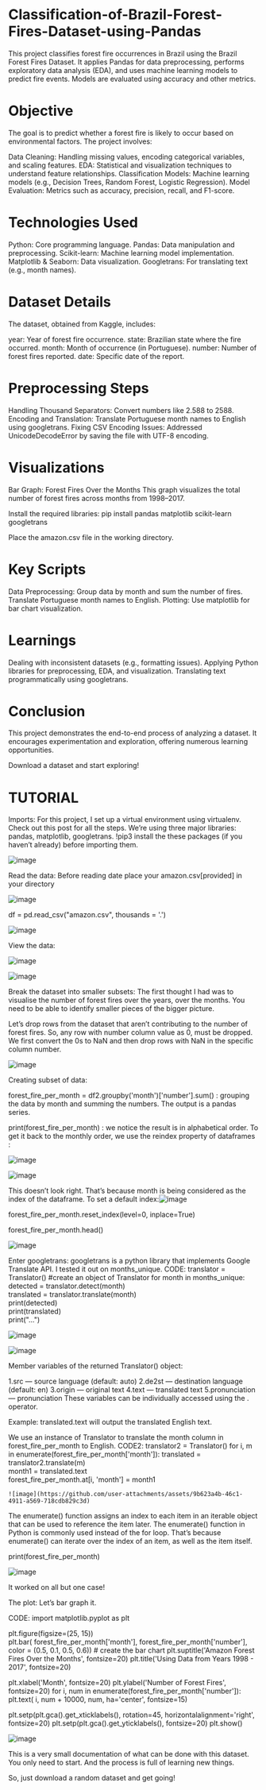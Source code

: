# Classification-of-Brazil-Forest-Fires-Dataset-using-Pandas
This project classifies forest fire occurrences in Brazil using the Brazil Forest Fires Dataset. It applies Pandas for data preprocessing, performs exploratory data analysis (EDA), and uses machine learning models to predict fire events. Models are evaluated using accuracy and other metrics.

# Objective
The goal is to predict whether a forest fire is likely to occur based on environmental factors. The project involves:

Data Cleaning: Handling missing values, encoding categorical variables, and scaling features.
EDA: Statistical and visualization techniques to understand feature relationships.
Classification Models: Machine learning models (e.g., Decision Trees, Random Forest, Logistic Regression).
Model Evaluation: Metrics such as accuracy, precision, recall, and F1-score.
# Technologies Used
Python: Core programming language.
Pandas: Data manipulation and preprocessing.
Scikit-learn: Machine learning model implementation.
Matplotlib & Seaborn: Data visualization.
Googletrans: For translating text (e.g., month names).
# Dataset Details
The dataset, obtained from Kaggle, includes:

year: Year of forest fire occurrence.
state: Brazilian state where the fire occurred.
month: Month of occurrence (in Portuguese).
number: Number of forest fires reported.
date: Specific date of the report.

# Preprocessing Steps
Handling Thousand Separators: Convert numbers like 2.588 to 2588.
Encoding and Translation: Translate Portuguese month names to English using googletrans.
Fixing CSV Encoding Issues: Addressed UnicodeDecodeError by saving the file with UTF-8 encoding.

# Visualizations
Bar Graph: Forest Fires Over the Months
This graph visualizes the total number of forest fires across months from 1998–2017.


Install the required libraries:
pip install pandas matplotlib scikit-learn googletrans

Place the amazon.csv file in the working directory.

# Key Scripts
Data Preprocessing:
Group data by month and sum the number of fires.
Translate Portuguese month names to English.
Plotting:
Use matplotlib for bar chart visualization.

# Learnings
Dealing with inconsistent datasets (e.g., formatting issues).
Applying Python libraries for preprocessing, EDA, and visualization.
Translating text programmatically using googletrans.

# Conclusion
This project demonstrates the end-to-end process of analyzing a dataset. It encourages experimentation and exploration, offering numerous learning opportunities.

Download a dataset and start exploring!


# TUTORIAL
Imports:
For this project, I set up a virtual environment using virtualenv. Check out this post for all the steps. We’re using three major libraries: pandas, matplotlib, googletrans.
!pip3 install the these packages (if you haven’t already) before importing them.

![image](https://github.com/user-attachments/assets/37cdde64-23dc-4556-a2b2-d9282dc388ce)


Read the data:
Before reading date place your amazon.csv[provided] in your directory

![image](https://github.com/user-attachments/assets/3d2f2725-258d-4659-b931-a69b2bbed0e7)

df = pd.read_csv("amazon.csv", thousands = '.')

![image](https://github.com/user-attachments/assets/7e18b7b8-e7ea-4a3c-a04b-040dabc49203)

View the data:

![image](https://github.com/user-attachments/assets/a6cb63db-e2aa-416c-b2b1-b02bee109eab)

![image](https://github.com/user-attachments/assets/3e6ea402-38da-4f85-ae8b-76c3d8ff570b)

Break the dataset into smaller subsets:
The first thought I had was to visualise the number of forest fires over the years, over the months. You need to be able to identify smaller pieces of the bigger picture.

Let’s drop rows from the dataset that aren’t contributing to the number of forest fires. So, any row with number column value as 0, must be dropped. We first convert the 0s to NaN and then drop rows with NaN in the specific column number.

![image](https://github.com/user-attachments/assets/b8d5a1fe-85cb-48c2-b037-ebc6692090c0)

Creating subset of data:

forest_fire_per_month = df2.groupby('month')['number'].sum() : grouping the data by month and summing the numbers. The output is a pandas series.

print(forest_fire_per_month) : we notice the result is in alphabetical order. To get it back to the monthly order, we use the reindex property of dataframes :

![image](https://github.com/user-attachments/assets/f3b4ec80-c22c-4939-aa58-58d361c80b3b)

![image](https://github.com/user-attachments/assets/6ca5467c-bbfb-40d9-9873-f188e0da566f)



This doesn’t look right. That’s because month is being considered as the index of the dataframe.
To set a default index:![image](https://github.com/user-attachments/assets/460e0599-2147-45da-905e-fc8004bdd10e)

forest_fire_per_month.reset_index(level=0, inplace=True)

forest_fire_per_month.head()

![image](https://github.com/user-attachments/assets/1f031049-1cc1-4d4a-9af3-7556ec86cf2b)

Enter googletrans:
googletrans is a python library that implements Google Translate API. I tested it out on months_unique.
CODE:
translator = Translator() #create an object of Translator 
for month in months_unique: 
    detected = translator.detect(month)     
    translated = translator.translate(month)     
    print(detected)     
    print(translated)     
    print("...")

![image](https://github.com/user-attachments/assets/b941e53c-b79b-46d6-9df6-473cb9f7faca)

![image](https://github.com/user-attachments/assets/2b7e6e0f-fed3-49c1-a303-08d3e03ce190)

Member variables of the returned Translator() object:

1.src — source language (default: auto)
2.de2st — destination language (default: en)
3.origin — original text
4.text — translated text
5.pronunciation — pronunciation
These variables can be individually accessed using the . operator.

Example: translated.text will output the translated English text.

We use an instance of Translator to translate the month column in forest_fire_per_month to English.
CODE2:
translator2 = Translator() 
for i, m in enumerate(forest_fire_per_month['month']):
    translated = translator2.translate(m)  
    month1 = translated.text    
    forest_fire_per_month.at[i, 'month'] = month1

    ![image](https://github.com/user-attachments/assets/9b623a4b-46c1-4911-a569-718cdb829c3d)

The enumerate() function assigns an index to each item in an iterable object that can be used to reference the item later.
The enumerate() function in Python is commonly used instead of the for loop. That’s because enumerate() can iterate over the index of an item, as well as the item itself.

print(forest_fire_per_month)

![image](https://github.com/user-attachments/assets/4df8e33a-311f-4dd5-a943-2ed2d6047d8a)

It worked on all but one case!


The plot:
Let’s bar graph it.

CODE:
import matplotlib.pyplot as plt

plt.figure(figsize=(25, 15))  
plt.bar(
    forest_fire_per_month['month'],
    forest_fire_per_month['number'], 
    color = (0.5, 0.1, 0.5, 0.6))  # create the bar chart
plt.suptitle('Amazon Forest Fires Over the Months', fontsize=20)
plt.title('Using Data from Years 1998 - 2017', fontsize=20)

plt.xlabel('Month', fontsize=20)
plt.ylabel('Number of Forest Fires', fontsize=20)
for i, num in enumerate(forest_fire_per_month['number']):
    plt.text(
        i,
        num + 10000,
        num,
        ha='center',
        fontsize=15)   

plt.setp(plt.gca().get_xticklabels(),
         rotation=45,
         horizontalalignment='right',
         fontsize=20)
plt.setp(plt.gca().get_yticklabels(), fontsize=20)
plt.show()

![image](https://github.com/user-attachments/assets/354a6921-5a04-4f6b-b319-f6276b6d9dc0)

This is a very small documentation of what can be done with this dataset. You only need to start. And the process is full of learning new things.

So, just download a random dataset and get going!










